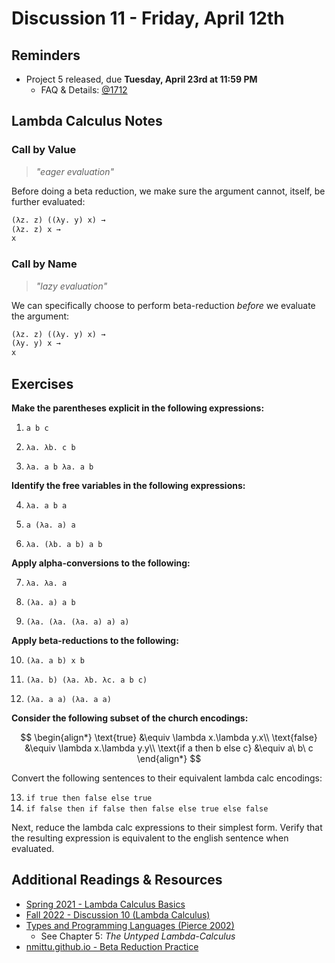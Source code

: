 # Discussion 11 - Friday, April 12th

## Reminders

- Project 5 released, due **Tuesday, April 23rd at 11:59 PM**
  - FAQ & Details: [@1712](https://piazza.com/class/lrf5qvp042i1y2/post/1712)

## Lambda Calculus Notes

### Call by Value

> _"eager evaluation"_

Before doing a beta reduction, we make sure the argument cannot, itself, be further evaluated:

```scheme
(λz. z) ((λy. y) x) →
(λz. z) x →
x
```

### Call by Name

> _"lazy evaluation"_

We can specifically choose to perform beta-reduction _before_ we evaluate the argument:

```scheme
(λz. z) ((λy. y) x) →
(λy. y) x →
x
```

## Exercises

**Make the parentheses explicit in the following expressions:**

1. `a b c`

2. `λa. λb. c b`

3. `λa. a b λa. a b`

**Identify the free variables in the following expressions:**

4. `λa. a b a`

5. `a (λa. a) a`

6. `λa. (λb. a b) a b`

**Apply alpha-conversions to the following:**

7. `λa. λa. a`

8. `(λa. a) a b`

9. `(λa. (λa. (λa. a) a) a)`

**Apply beta-reductions to the following:**

10. `(λa. a b) x b`

11. `(λa. b) (λa. λb. λc. a b c)`

12. `(λa. a a) (λa. a a)`

**Consider the following subset of the church encodings:**

$$
\begin{align*}
\text{true} &\equiv \lambda x.\lambda y.x\\
\text{false} &\equiv \lambda x.\lambda y.y\\
\text{if a then b else c} &\equiv a\ b\ c
\end{align*}
$$

Convert the following sentences to their equivalent lambda calc encodings:

13. `if true then false else true`
14. `if false then if false then false else true else false`

Next, reduce the lambda calc expressions to their simplest form. Verify that the resulting expression is equivalent to the english sentence when evaluated.

## Additional Readings & Resources

- [Spring 2021 - Lambda Calculus Basics](https://www.cs.umd.edu/class/spring2021/cmsc330/lectures/24-lambda-calc-1.pdf)
- [Fall 2022 - Discussion 10 (Lambda Calculus)](https://github.com/umd-cmsc330/fall2022/tree/main/discussions/discussion10#lambda-calculus)
- [Types and Programming Languages (Pierce 2002)](https://www.cs.sjtu.edu.cn/~kzhu/cs383/Pierce_Types_Programming_Languages.pdf)
  - See Chapter 5: _The Untyped Lambda-Calculus_
- [nmittu.github.io - Beta Reduction Practice](https://nmittu.github.io/330-problem-generator/beta_reduction.html)
